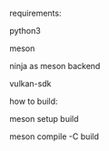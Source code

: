 requirements:

python3

meson

ninja as meson backend

vulkan-sdk

how to build:

meson setup build

meson compile -C build
